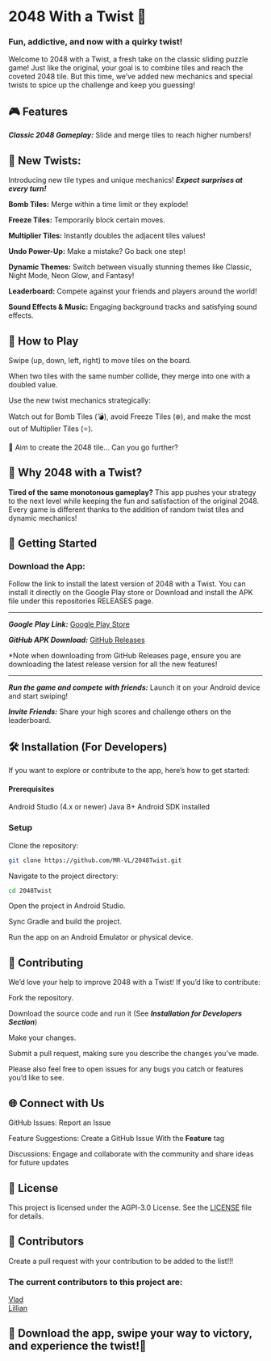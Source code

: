 # 2048 With a Twist 🥨

### Fun, addictive, and now with a quirky twist!

Welcome to 2048 with a Twist, a fresh take on the classic sliding puzzle game! Just like the original, your goal is to combine tiles and reach the coveted 2048 tile. But this time, we’ve added new mechanics and special twists to spice up the challenge and keep you guessing!


## 🎮 Features

***Classic 2048 Gameplay:*** Slide and merge tiles to reach higher numbers!

## 🥨 New Twists:
Introducing new tile types and unique mechanics! ***Expect surprises at every turn!*** <br>

****Bomb Tiles:**** Merge within a time limit or they explode! <br>

****Freeze Tiles:**** Temporarily block certain moves. <br>

****Multiplier Tiles:**** Instantly doubles the adjacent tiles values! <br>

****Undo Power-Up:**** Make a mistake? Go back one step!<br>

****Dynamic Themes:**** Switch between visually stunning themes like Classic, Night Mode, Neon Glow, and Fantasy!<br>

****Leaderboard:**** Compete against your friends and players around the world!<br>

****Sound Effects & Music:**** Engaging background tracks and satisfying sound effects.<br>

## 📖 How to Play
Swipe (up, down, left, right) to move tiles on the board. <br>

When two tiles with the same number collide, they merge into one with a doubled value.<br>

Use the new twist mechanics strategically:<br>

Watch out for Bomb Tiles (💣), avoid Freeze Tiles (❄️), and make the most out of Multiplier Tiles (⭐). <br>

🥅 Aim to create the 2048 tile… Can you go further? <br>


<!--🖥️ Screenshots-->

## 🌟 Why 2048 with a Twist?

****Tired of the same monotonous gameplay?**** This app pushes your strategy to the next level while keeping the fun and satisfaction of the original 2048. Every game is different thanks to the addition of random twist tiles and dynamic mechanics!

## 🚀 Getting Started
### Download the App:
Follow the link to install the latest version of 2048 with a Twist. You can install it directly on the Google Play store or Download and install the APK file under this repositories RELEASES page.

<hr>

***Google Play Link:***  [Google Play Store]() <br>

***GitHub APK Download:***   [GitHub Releases](https://github.com/MR-VL/2048Twist/releases)

*Note when downloading from GitHub Releases page, ensure you are downloading the latest release version for all the new features!

<hr> 

***Run the game and compete with friends:*** Launch it on your Android device and start swiping!

***Invite Friends:*** Share your high scores and challenge others on the leaderboard.

## 🛠️ Installation (For Developers)
If you want to explore or contribute to the app, here’s how to get started:

#### Prerequisites
Android Studio (4.x or newer)
Java 8+
Android SDK installed

### Setup
Clone the repository:
```bash
git clone https://github.com/MR-VL/2048Twist.git
```


Navigate to the project directory:
```bash
cd 2048Twist
```

Open the project in Android Studio. <br>

Sync Gradle and build the project. <br>

Run the app on an Android Emulator or physical device.


## 🤝 Contributing
We’d love your help to improve 2048 with a Twist! If you’d like to contribute:

Fork the repository.

Download the source code and run it (See ***Installation for Developers Section***)

Make your changes.

Submit a pull request, making sure you describe the changes you’ve made.

Please also feel free to open issues for any bugs you catch or features you’d like to see.

## 🌐 Connect with Us
GitHub Issues: Report an Issue

Feature Suggestions: Create a GitHub Issue With the **Feature** tag

Discussions: Engage and collaborate with the community and share ideas for future updates

<!--Email: support@2048twistapp.com-->
## 📝 License
This project is licensed under the AGPl-3.0 License. See the [LICENSE](https://github.com/MR-VL/2048Twist/blob/bd565409c1e9b51a0253a5deee6eecbc19a0497c/LICENSE) file for details.

## 🤝 Contributors 
<!--Could potentially add a dynamic one to pull the names and how many contributions each person has-->
Create a pull request with your contribution to be added to the list!!!<br>
### The current contributors to this project are:<br>
[Vlad](https://github.com/MR-VL)<br>
[Lillian](https://github.com/Huston-Lillian)

## 🎉 Download the app, swipe your way to victory, and experience the twist!🎉

